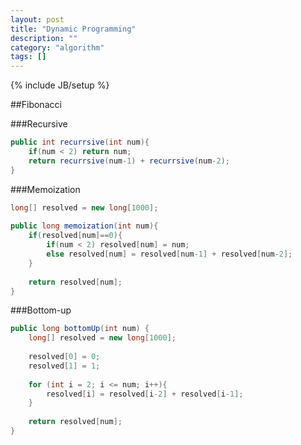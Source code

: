 ```yaml
---
layout: post
title: "Dynamic Programming"
description: ""
category: "algorithm"
tags: []
---
```

{% include JB/setup %}

##Fibonacci

###Recursive

```java
public int recurrsive(int num){
    if(num < 2) return num;
    return recurrsive(num-1) + recurrsive(num-2);
}
```

###Memoization

```java
long[] resolved = new long[1000];
    
public long memoization(int num){
    if(resolved[num]==0){
        if(num < 2) resolved[num] = num;
        else resolved[num] = resolved[num-1] + resolved[num-2];
    }
    
    return resolved[num];
}
```

###Bottom-up

```java
public long bottomUp(int num) {
    long[] resolved = new long[1000];
    
    resolved[0] = 0;
    resolved[1] = 1;
    
    for (int i = 2; i <= num; i++){
        resolved[i] = resolved[i-2] + resolved[i-1];
    }
    
    return resolved[num];
}
```
